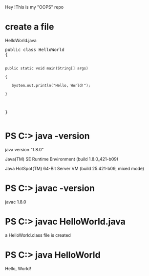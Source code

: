 Hey !This is my "OOPS" repo <p>
<h1>create a file </h1>
<p>HelloWorld.java</p>
<pre>
public class HelloWorld 
{

    public static void main(String[] args)

    {

       System.out.println("Hello, World!");

    }

}
</pre>
<h1>PS C:> java -version</h1>
java version "1.8.0"<p>
Java(TM) SE Runtime Environment (build 1.8.0_421-b09) <p>
Java HotSpot(TM) 64-Bit Server VM (build 25.421-b09, mixed mode) <p> 
<h1>PS C:> javac -version</h1>
javac 1.8.0 <p>
<h1>PS C:> javac HelloWorld.java</h1>
<p>a HelloWorld.class file is created</p>
<h1>PS C:> java HelloWorld</h1>
Hello, World! <p>